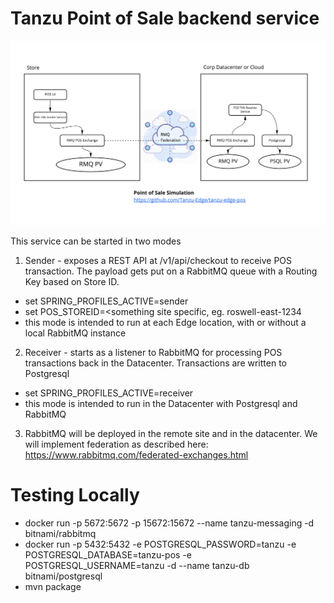 # Tanzu Point of Sale backend service

![Alt text](edge-pos-app-arch.jpg?raw=true "POS app architecture")

This service can be started in two modes

1. Sender - exposes a REST API at /v1/api/checkout to receive POS transaction.  The payload gets put on a RabbitMQ queue with a Routing Key based on Store ID.
* set SPRING_PROFILES_ACTIVE=sender
* set POS_STOREID=<something site specific, eg. roswell-east-1234
* this mode is intended to run at each Edge location, with or without a local RabbitMQ instance

2. Receiver - starts as a listener to RabbitMQ for processing POS transactions back in the Datacenter.  Transactions are written to Postgresql
* set SPRING_PROFILES_ACTIVE=receiver
* this mode is intended to run in the Datacenter with Postgresql and RabbitMQ

3. RabbitMQ will be deployed in the remote site and in the datacenter.  We will implement federation as described here: https://www.rabbitmq.com/federated-exchanges.html

# Testing Locally
* docker run -p 5672:5672 -p 15672:15672 --name tanzu-messaging -d bitnami/rabbitmq
* docker run -p 5432:5432 -e POSTGRESQL_PASSWORD=tanzu -e POSTGRESQL_DATABASE=tanzu-pos -e POSTGRESQL_USERNAME=tanzu -d  --name tanzu-db bitnami/postgresql
* mvn package
